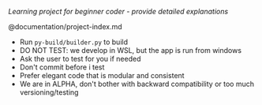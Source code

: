 *Learning project for beginner coder - provide detailed explanations*

@documentation/project-index.md

- Run `py-build/builder.py` to build
- DO NOT TEST: we develop in WSL, but the app is run from windows
- Ask the user to test for you if needed
- Don't commit before i test
- Prefer elegant code that is modular and consistent
- We are in ALPHA, don't bother with backward compatibility or too much versioning/testing

